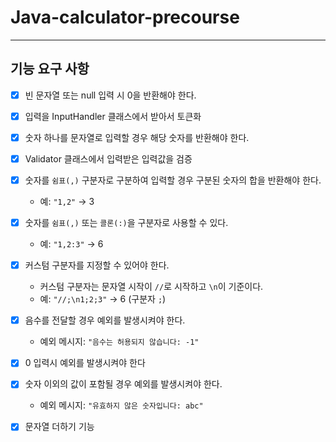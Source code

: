 # Java-calculator-precourse

---
## 기능 요구 사항

- [x] 빈 문자열 또는 null 입력 시 0을 반환해야 한다.
- [x] 입력을 InputHandler 클래스에서 받아서 토큰화
- [x] 숫자 하나를 문자열로 입력할 경우 해당 숫자를 반환해야 한다.
- [x] Validator 클래스에서 입력받은 입력값을 검증
- [x] 숫자를 `쉼표(,)` 구분자로 구분하여 입력할 경우 구분된 숫자의 합을 반환해야 한다.
  - 예: `"1,2"` → 3
- [x] 숫자를 `쉼표(,)` 또는 `콜론(:)`을 구분자로 사용할 수 있다.
  - 예: `"1,2:3"` → 6
- [x] 커스텀 구분자를 지정할 수 있어야 한다.
  - 커스텀 구분자는 문자열 시작이 `//`로 시작하고 `\n`이 기준이다.
  - 예: `"//;\n1;2;3"` → 6 (구분자 `;`)
- [x] 음수를 전달할 경우 예외를 발생시켜야 한다.
  - 예외 메시지: `"음수는 허용되지 않습니다: -1"`
- [x] 0 입력시 예외를 발생시켜야 한다
- [x] 숫자 이외의 값이 포함될 경우 예외를 발생시켜야 한다.
  - 예외 메시지: `"유효하지 않은 숫자입니다: abc"`
- [x] 문자열 더하기 기능  

